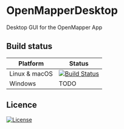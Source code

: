 # OpenMapperDesktop
Desktop GUI for the OpenMapper App


## Build status

| Platform  | Status   |
| --------- | ---------|
| Linux & macOS     | [![Build Status](https://travis-ci.org/OpenMapper/OpenMapperDesktop.svg?branch=master)](https://travis-ci.org/OpenMapper/OpenMapperDesktop) |
| Windows   | TODO |

## Licence

[![License](https://img.shields.io/badge/License-Apache%202.0-blue.svg)](https://opensource.org/licenses/Apache-2.0)
